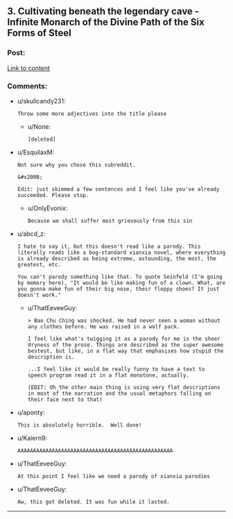 ## 3. Cultivating beneath the legendary cave - Infinite Monarch of the Divine Path of the Six Forms of Steel

### Post:

[Link to content]()

### Comments:

- u/skullcandy231:
  ```
  Throw some more adjectives into the title please
  ```

  - u/None:
    ```
    [deleted]
    ```

- u/EsquilaxM:
  ```
  Not sure why you chose this subreddit.

  &#x200B;

  Edit: just skimmed a few sentences and I feel like you've already succeeded. Please stop.
  ```

  - u/OnlyEvonix:
    ```
    Because we shall suffer most grievously from this sin
    ```

- u/abcd_z:
  ```
  I hate to say it, but this doesn't read like a parody. This literally reads like a bog-standard xianxia novel, where everything is already described as being extreme, astounding, the most, the greatest, etc.

  You can't parody something like that. To quote Seinfeld (I'm going by memory here), "It would be like making fun of a clown. What, are you gonna make fun of their big nose, their floppy shoes? It just doesn't work."
  ```

  - u/ThatEeveeGuy:
    ```
    > Bao Chu Ching was shocked. He had never seen a woman without any clothes before. He was raised in a wolf pack.

    I feel like what's twigging it as a parody for me is the sheer dryness of the prose. Things are described as the super awesome bestest, but like, in a flat way that emphasises how stupid the description is.

    ...I feel like it would be really funny to have a text to speech program read it in a flat monotone, actually.

    (EDIT: Oh the other main thing is using very flat descriptions in most of the narration and the usual metaphors falling on their face next to that)
    ```

- u/aponty:
  ```
  This is absolutely horrible.  Well done!
  ```

- u/Kaiern9:
  ```
  AAAAAAAAAAAAAAAAAAAAAAAAAAAAAAAAAAAAAAAAAAAAAAAAAA
  ```

- u/ThatEeveeGuy:
  ```
  At this point I feel like we need a parody of xianxia parodies
  ```

- u/ThatEeveeGuy:
  ```
  Aw, this got deleted. It was fun while it lasted.
  ```

---

